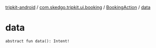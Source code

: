 [tripkit-android](../../index.md) / [com.skedgo.tripkit.ui.booking](../index.md) / [BookingAction](index.md) / [data](./data.md)

# data

`abstract fun data(): Intent!`